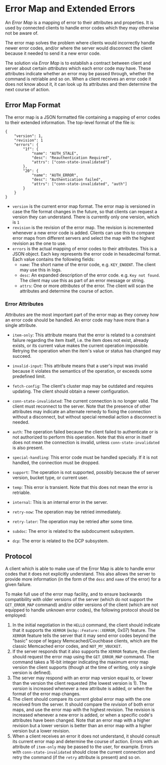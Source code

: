 # Error Map and Extended Errors

An _Error Map_ is a mapping of error to their attributes and properties.
It is used by connected clients to handle error codes which they may
otherwise not be aware of.

The error map solves the problem where clients would incorrectly handle
newer error codes, and/or where the server would disconnect the client
because it needed to send it a new error code.

The solution via _Error Map_ is to establish a contract between client and
server about certain *attributes* which each error code may have. These
attributes indicate whether an error may be passed through, whether the command
is retriable and so on. When a client receives an error code it does not know
about it, it can look up its attributes and then determine the next course of
action.

## Error Map Format

The error map is a JSON formatted file containing a mapping of error codes
to their extended information. The top-level format of the file is:

```
{
    "version": 1,
    "revision": 1
    "errors": {
        "1f": {
            "name": "AUTH_STALE",
            "desc": "Reauthentication Required",
            "attrs": ["conn-state-invalidated"]
        },
        "20": {
            "name": "AUTH_ERROR",
            "desc": "Authentication failed",
            "attrs": ["conn-state-invalidated", "auth"]
        }
    }
}
```

* `version` is the current error map format. The error map is versioned
  in case the file format changes in the future, so that clients can request
  a version they can understand. There is currently only one version, which is
  `1`
* `revision` is the revision of the error map. The revision is incremented
  whenever a new error code is added. Clients can use this to compare error
  maps from different servers and select the map with the highest revision
  as the one to use.
* `errors` is the actual mapping of error codes to their attributes. This is
  a JSON object. Each key represents the error code in hexadecimal format.
  Each value contains the following fields:
  * `name`: The short name of the error code, e.g. `KEY_ENOENT`.
    The client may use this in logs.
  * `desc`: An expanded description of the error code. e.g. `Key not found`.
    The client may use this as part of an error message or string.
  * `attrs`: One or more _attributes_ of the error. The client will scan the
    attributes and determine the course of action.


### Error Attributes

_Attributes_ are the most important part of the error map as they convey _how_
an error code should be handled. An error code may have more than a single
attribute.

* `item-only`: This attribute means that the error is related to a constraint
  failure regarding the item itself, i.e. the item does not exist, already exists,
  or its current value makes the current operation impossible. Retrying the
  operation when the item's value or status has changed may succeed.

* `invalid-input`: This attribute means that a user's input was invalid because
  it violates the semantics of the operation, or exceeds some predefined limit.
  
* `fetch-config`: The client's cluster map may be outdated and requires updating.
  The client should obtain a newer configuration.
  
* `conn-state-invalidated`: The current connection is no longer valid. The client
  must reconnect to the server. Note that the presence of other attributes may
  indicate an alternate remedy to fixing the connection without a disconnect, but
  without special remedial action a disconnect is needed.
  
* `auth`: The operation failed because the client failed to authenticate or is not
  authorized to perform this operation. Note that this error in itself does not
  mean the connection is invalid, unless `conn-state-invalidated` is also present.
  
* `special-handling`: This error code must be handled specially. If it is not handled,
  the connection must be dropped.
  
* `support`: The operation is not supported, possibly because the of server version,
  bucket type, or current user.
  
* `temp`: This error is transient. Note that this does not mean the error is retriable.

* `internal`: This is an internal error in the server.

* `retry-now`: The operation may be retried immediately.

* `retry-later`: The operation may be retried after some time.

* `subdoc`: The error is related to the subdocument subsystem.

* `dcp`: The error is related to the DCP subsystem.


## Protocol

A client which is able to make use of the Error Map is able to handle error codes
that it does not explicitly understand. This also allows the server to provide
more information (in the form of the `desc` and `name` of the error) for a given
failure.

To make full use of the error map facility, and to ensure backwards compatibility
with older versions of the server (which do not support the `GET_ERROR_MAP` command)
and/or older versions of the client (which are not equipped to handle unknown error
codes), the following protocol should be employed:

1. In the initial negotiation in the `HELLO` command, the client should indicate that
   it supports the `XERROR` (`mcbp::Feature::XERROR`, 0x07) feature. The `XERROR` feature
   tells the server that it may send error codes beyond the "basic" scope of legacy
   Memcached/Couchbase clients, which are the classic Memcached error codes, and
   `NOT_MY_VBUCKET`.
2. If the server responds that it also supports the `XERROR` feature, the client
   should request the error map using the `GET_ERROR_MAP` command. The command takes
   a 16-bit integer indicating the maximum error map version the client supports (though
   at the time of writing, only a single version is defined).
3. The server may respond with an error map version equal to, or lower than the version
   the client requested (the lowest version is 1). The _version_ is increased whenever
   a new attribute is added, or when the format of the error map changes.
4. The client should compare its current global error map with the one received from the
   server. It should compare the _revision_ of both error maps, and use the error map
   with the highest revision. The revision is increased whenever a new error is added, or
   when a specific code's attributes have been changed. Note that an error map with a
   higher revision but a lower version is better than an error map with a higher version
   but a lower revision.
5. When a client receives an error it does not understand, it should consult its current
   error map and determine the course of action. Errors with an attribute of `item-only`
   may be passed to the user, for example. Errors with `conn-state-invalidated` should
   close the current connection and retry the command (if the `retry` attribute is present)
   and so on.
